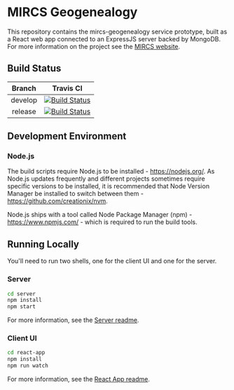 # MIRCS Geogenealogy

This repository contains the mircs-geogenealogy service prototype, built as a React web app connected to an ExpressJS server backed by MongoDB. For more information on the project see the [MIRCS website](https://www.mircs.ca/geogen/).

## Build Status

|Branch|Travis CI|
|:-:|:-:|
|develop|[![Build Status](https://travis-ci.org/MIRCS-Institute/mircs-react.svg?branch=develop)](https://travis-ci.org/MIRCS-Institute/mircs-react/branches)|
|release|[![Build Status](https://travis-ci.org/MIRCS-Institute/mircs-react.svg?branch=release)](https://travis-ci.org/MIRCS-Institute/mircs-react/branches)|

## Development Environment

### Node.js

The build scripts require Node.js to be installed - https://nodejs.org/. As Node.js updates frequently and different projects sometimes require specific versions to be installed, it is recommended that Node Version Manager be installed to switch between them - https://github.com/creationix/nvm.

Node.js ships with a tool called Node Package Manager (npm) - https://www.npmjs.com/ - which is required to run the build tools.

## Running Locally

You'll need to run two shells, one for the client UI and one for the server.

### Server

```sh
cd server
npm install
npm start
```

For more information, see the [Server readme](./server/README.md).

### Client UI

```sh
cd react-app
npm install
npm run watch
```

For more information, see the [React App readme](./react-app/README.md).
